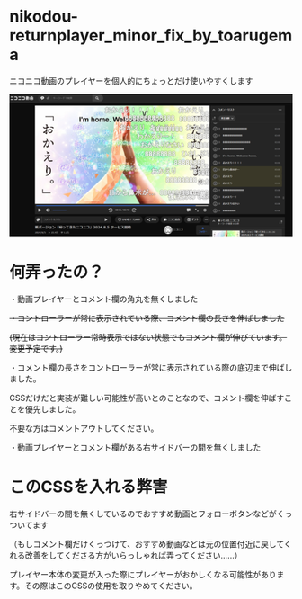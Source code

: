 # nikodou-returnplayer_minor_fix_by_toarugema

ニコニコ動画のプレイヤーを個人的にちょっとだけ使いやすくします

![screenshot](return_nico.png)

# 何弄ったの？
・動画プレイヤーとコメント欄の角丸を無くしました

~~・コントローラーが常に表示されている際、コメント欄の長さを伸ばしました~~

~~(現在はコントローラー常時表示ではない状態でもコメント欄が伸びています。変更予定です。)~~

・コメント欄の長さをコントローラーが常に表示されている際の底辺まで伸ばしました。

CSSだけだと実装が難しい可能性が高いとのことなので、コメント欄を伸ばすことを優先しました。

不要な方はコメントアウトしてください。

・動画プレイヤーとコメント欄がある右サイドバーの間を無くしました

# このCSSを入れる弊害
右サイドバーの間を無くしているのでおすすめ動画とフォローボタンなどがくっついてます

（もしコメント欄だけくっつけて、おすすめ動画などは元の位置付近に戻してくれる改善をしてくださる方がいらっしゃれば弄ってください……）

プレイヤー本体の変更が入った際にプレイヤーがおかしくなる可能性があります。その際はこのCSSの使用を取りやめてください。
